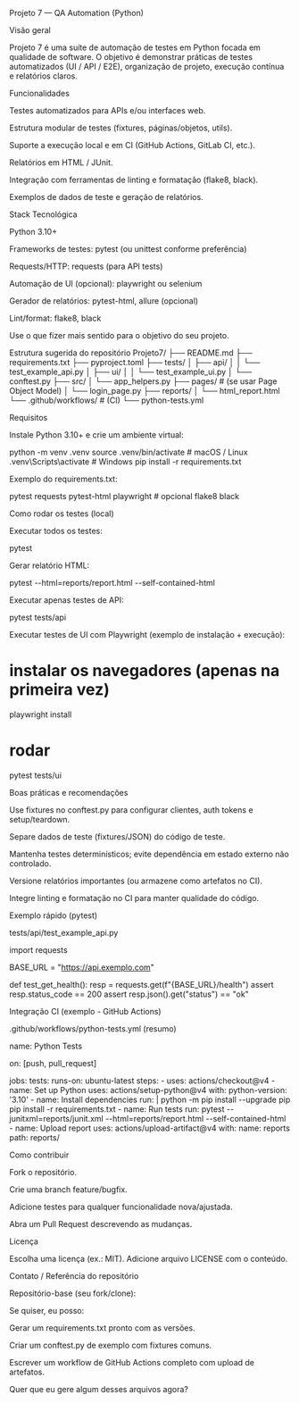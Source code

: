 Projeto 7 — QA Automation (Python)

Visão geral

Projeto 7 é uma suíte de automação de testes em Python focada em qualidade de software. O objetivo é demonstrar práticas de testes automatizados (UI / API / E2E), organização de projeto, execução contínua e relatórios claros.

Funcionalidades

Testes automatizados para APIs e/ou interfaces web.

Estrutura modular de testes (fixtures, páginas/objetos, utils).

Suporte a execução local e em CI (GitHub Actions, GitLab CI, etc.).

Relatórios em HTML / JUnit.

Integração com ferramentas de linting e formatação (flake8, black).

Exemplos de dados de teste e geração de relatórios.

Stack Tecnológica

Python 3.10+

Frameworks de testes: pytest (ou unittest conforme preferência)

Requests/HTTP: requests (para API tests)

Automação de UI (opcional): playwright ou selenium

Gerador de relatórios: pytest-html, allure (opcional)

Lint/format: flake8, black

Use o que fizer mais sentido para o objetivo do seu projeto.

Estrutura sugerida do repositório
Projeto7/
├── README.md
├── requirements.txt
├── pyproject.toml
├── tests/
│   ├── api/
│   │   └── test_example_api.py
│   ├── ui/
│   │   └── test_example_ui.py
│   └── conftest.py
├── src/
│   └── app_helpers.py
├── pages/                # (se usar Page Object Model)
│   └── login_page.py
├── reports/
│   └── html_report.html
└── .github/workflows/    # (CI)
    └── python-tests.yml

Requisitos

Instale Python 3.10+ e crie um ambiente virtual:

python -m venv .venv
source .venv/bin/activate   # macOS / Linux
.venv\Scripts\activate      # Windows
pip install -r requirements.txt


Exemplo do requirements.txt:

pytest
requests
pytest-html
playwright  # opcional
flake8
black

Como rodar os testes (local)

Executar todos os testes:

pytest


Gerar relatório HTML:

pytest --html=reports/report.html --self-contained-html


Executar apenas testes de API:

pytest tests/api


Executar testes de UI com Playwright (exemplo de instalação + execução):

# instalar os navegadores (apenas na primeira vez)
playwright install

# rodar
pytest tests/ui

Boas práticas e recomendações

Use fixtures no conftest.py para configurar clientes, auth tokens e setup/teardown.

Separe dados de teste (fixtures/JSON) do código de teste.

Mantenha testes determinísticos; evite dependência em estado externo não controlado.

Versione relatórios importantes (ou armazene como artefatos no CI).

Integre linting e formatação no CI para manter qualidade do código.

Exemplo rápido (pytest)

tests/api/test_example_api.py

import requests

BASE_URL = "https://api.exemplo.com"

def test_get_health():
    resp = requests.get(f"{BASE_URL}/health")
    assert resp.status_code == 200
    assert resp.json().get("status") == "ok"

Integração CI (exemplo - GitHub Actions)

.github/workflows/python-tests.yml (resumo)

name: Python Tests

on: [push, pull_request]

jobs:
  tests:
    runs-on: ubuntu-latest
    steps:
      - uses: actions/checkout@v4
      - name: Set up Python
        uses: actions/setup-python@v4
        with:
          python-version: '3.10'
      - name: Install dependencies
        run: |
          python -m pip install --upgrade pip
          pip install -r requirements.txt
      - name: Run tests
        run: pytest --junitxml=reports/junit.xml --html=reports/report.html --self-contained-html
      - name: Upload report
        uses: actions/upload-artifact@v4
        with:
          name: reports
          path: reports/

Como contribuir

Fork o repositório.

Crie uma branch feature/bugfix.

Adicione testes para qualquer funcionalidade nova/ajustada.

Abra um Pull Request descrevendo as mudanças.

Licença

Escolha uma licença (ex.: MIT). Adicione arquivo LICENSE com o conteúdo.

Contato / Referência do repositório

Repositório-base (seu fork/clone): 

Se quiser, eu posso:

Gerar um requirements.txt pronto com as versões.

Criar um conftest.py de exemplo com fixtures comuns.

Escrever um workflow de GitHub Actions completo com upload de artefatos.

Quer que eu gere algum desses arquivos agora?